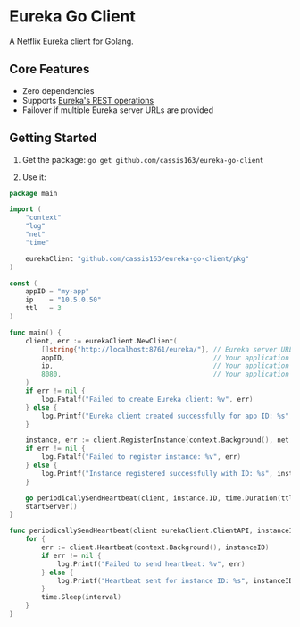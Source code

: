 # Eureka Go Client
A Netflix Eureka client for Golang.

## Core Features
* Zero dependencies
* Supports [Eureka's REST operations](https://github.com/netflix/eureka/wiki/eureka-rest-operations)
* Failover if multiple Eureka server URLs are provided

## Getting Started
1. Get the package: `go get github.com/cassis163/eureka-go-client`

2. Use it:
```go
package main

import (
	"context"
	"log"
	"net"
	"time"

	eurekaClient "github.com/cassis163/eureka-go-client/pkg"
)

const (
	appID = "my-app"
	ip    = "10.5.0.50"
	ttl   = 3
)

func main() {
	client, err := eurekaClient.NewClient(
		[]string{"http://localhost:8761/eureka/"}, // Eureka server URLs, multiple can be provided if failover is desired
		appID,                                     // Your application's ID
		ip,                                        // Your application's IP address
		8080,                                      // Your application's port
	)
	if err != nil {
		log.Fatalf("Failed to create Eureka client: %v", err)
	} else {
		log.Printf("Eureka client created successfully for app ID: %s", appID)
	}

	instance, err := client.RegisterInstance(context.Background(), net.ParseIP(ip), ttl, false)
	if err != nil {
		log.Fatalf("Failed to register instance: %v", err)
	} else {
		log.Printf("Instance registered successfully with ID: %s", instance.ID)
	}

	go periodicallySendHeartbeat(client, instance.ID, time.Duration(ttl)*time.Second)
	startServer()
}

func periodicallySendHeartbeat(client eurekaClient.ClientAPI, instanceID string, interval time.Duration) {
	for {
		err := client.Heartbeat(context.Background(), instanceID)
		if err != nil {
			log.Printf("Failed to send heartbeat: %v", err)
		} else {
			log.Printf("Heartbeat sent for instance ID: %s", instanceID)
		}
		time.Sleep(interval)
	}
}
```
